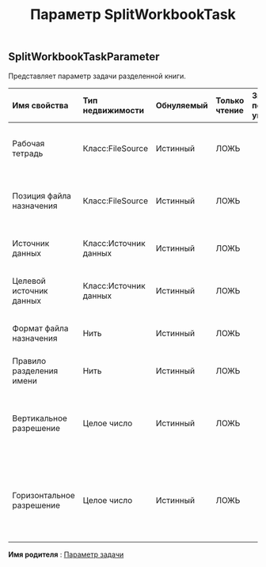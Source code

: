 ﻿---
title: Параметр SplitWorkbookTask
second_title: Aspose.Cells Cloud Documen
type: docs
url: /ru/specification/model/splitworkbooktaskparameter/
description: "Aspose.Cells Спецификация облачной модели: SplitWorkbookTaskParameter. Легко обрабатывайте Excel и другие документы электронных таблиц с помощью таких функций, как открытие, создание, редактирование, разделение, слияние, сравнение и преобразование."
kwords: Excel, Office, электронная таблица, Cloud REST API, SplitWorkbookTaskParameter
weight: 50
---
## **SplitWorkbookTaskParameter**

 Представляет параметр задачи разделенной книги.

| Имя свойства| Тип недвижимости| Обнуляемый| Только чтение| Значение по умолчанию| Описание|
|:- |:- |:- |:- |:- |:- |
| Рабочая тетрадь| Класс:FileSource| Истинный| ЛОЖЬ|| Представляет источник данных объекта задачи.|
| Позиция файла назначения| Класс:FileSource| Истинный| ЛОЖЬ|| Представляет источник данных объекта задачи.|
| Источник данных| Класс:Источник данных| Истинный| ЛОЖЬ|| Представляет целевой источник данных.|
| Целевой источник данных| Класс:Источник данных| Истинный| ЛОЖЬ|| Представляет целевой источник данных.|
| Формат файла назначения| Нить| Истинный| ЛОЖЬ|| Представляет формат файла данных назначения.|
| Правило разделения имени| Нить| Истинный| ЛОЖЬ|| ИмяЛиста/НовыйГид|
| Вертикальное разрешение| Целое число| Истинный| ЛОЖЬ|| Если формат целевого файла — image, вертикальное разрешение не может быть нулевым.|
| Горизонтальное разрешение| Целое число| Истинный| ЛОЖЬ|| Если формат файла назначения — image, горизонтальное разрешение не может быть нулевым.|

**Имя родителя** : [Параметр задачи](/specification/model/taskparameter)

